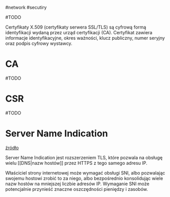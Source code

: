 #network #secutiry 

#TODO 

Certyfikaty X.509 (certyfikaty serwera SSL/TLS) są cyfrową formą identyfikacji wydaną przez urząd certyfikacji (CA). Certyfikat zawiera informacje identyfikacyjne, okres ważności, klucz publiczny, numer seryjny oraz podpis cyfrowy wystawcy. 

# CA

#TODO 

# CSR

#TODO 

# Server Name Indication

[źródło](https://https.cio.gov/sni/#:~:text=Server%20Name%20Indication%2C%20often%20abbreviated%20SNI%2C%20is%20an,hostnames%20onto%20a%20smaller%20number%20of%20IP%20addresses.)

Server Name Indication jest rozszerzeniem TLS, które pozwala na obsługę wielu [[DNS|nazw hostów]] przez HTTPS z tego samego adresu IP.

Właściciel strony internetowej może wymagać obsługi SNI, albo pozwalając swojemu hostowi zrobić to za niego, albo bezpośrednio konsolidując wiele nazw hostów na mniejszej liczbie adresów IP. Wymaganie SNI może potencjalnie przynieść znaczne oszczędności pieniędzy i zasobów.
